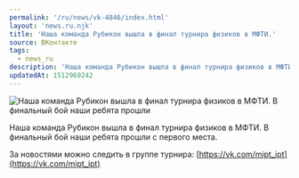 ```yaml
---
permalink: '/ru/news/vk-4846/index.html'
layout: 'news.ru.njk'
title: 'Наша команда Рубикон вышла в финал турнира физиков в МФТИ.'
source: ВКонтакте
tags:
  - news_ru
description: 'Наша команда Рубикон вышла в финал турнира физиков в МФТИ.'
updatedAt: 1512969242
---
```

![Наша команда Рубикон вышла в финал турнира физиков в МФТИ. В финальный бой наши ребята прошли](https://sun9-67.userapi.com/impf/c824604/v824604703/5043a/LHq8goG2168.jpg?size=1177x404&quality=96&proxy=1&sign=95bf94cc75699804c3ac72a5ebaad44a&c_uniq_tag=7bGorfuwMjjXYrU8ftfWgqF3piQ6ckzMO4V4tBBZ-Mw&type=album)

Наша команда Рубикон вышла в финал турнира физиков в МФТИ. В финальный бой наши ребята прошли с первого места.

За новостями можно следить в группе турнира: [https://vk.com/mipt_ipt](https://vk.com/mipt_ipt)
